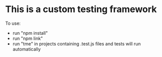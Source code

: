 # This is a custom testing framework

To use:

- run "npm install"
- run "npm link"
- run "tme" in projects containing .test.js files and tests will run automatically

